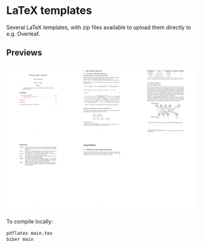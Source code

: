 # LaTeX templates

Several LaTeX templates, with zip files available to upload them directly to e.g. Overleaf.

## Previews

![Research paper](previews/research-paper.png)

To compile locally:

```console
pdflatex main.tex
biber main
```
